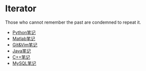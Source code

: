 Iterator
====

Those who cannot remember the past are condemned to repeat it.

* [Python笔记](/Notes/Python%20Notes.md)
* [Matlab笔记](/Notes/Matlab%20Notes.md)
* [Git&Vim笔记](/Notes/Git&Vim%20Notes.md)
* [Java笔记](/Notes/Java%20Notes.md)
* [C++笔记](/Notes/C++%20Notes.md)
* [MySQL笔记](/Notes/MySQL%20Notes.md)


